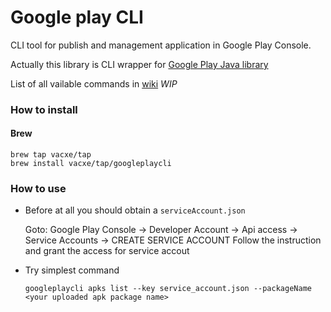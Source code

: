 # Google play CLI
CLI tool for publish and management application in Google Play Console.

Actually this library is CLI wrapper for [Google Play Java library](https://developers.google.com/android-publisher/api-ref)

List of all vailable commands in [wiki](https://github.com/Vacxe/google-play-cli/wiki/Google-Play-CLI) *WIP*

### How to install
#### Brew

```
brew tap vacxe/tap
brew install vacxe/tap/googleplaycli
```

### How to use
* Before at all you should obtain a `serviceAccount.json`

  Goto: Google Play Console -> Developer Account -> Api access -> Service Accounts -> CREATE SERVICE ACCOUNT
  Follow the instruction and grant the access for service accout
* Try simplest command

  `googleplaycli apks list --key service_account.json --packageName <your uploaded apk package name>`
